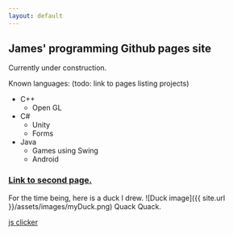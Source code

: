 ```yaml
---
layout: default
---
```


## James' programming Github pages site

Currently under construction.


Known languages:
(todo: link to pages listing projects)

* C++
  * Open GL
* C#
  * Unity
  * Forms
* Java
  * Games using Swing
  * Android



### [Link to second page.](Usefull-Links)



For the time being, here is a duck I drew.
![Duck image]({{ site.url }}/assets/images/myDuck.png)
Quack Quack.



[js clicker](Experiments\Clicker\index)